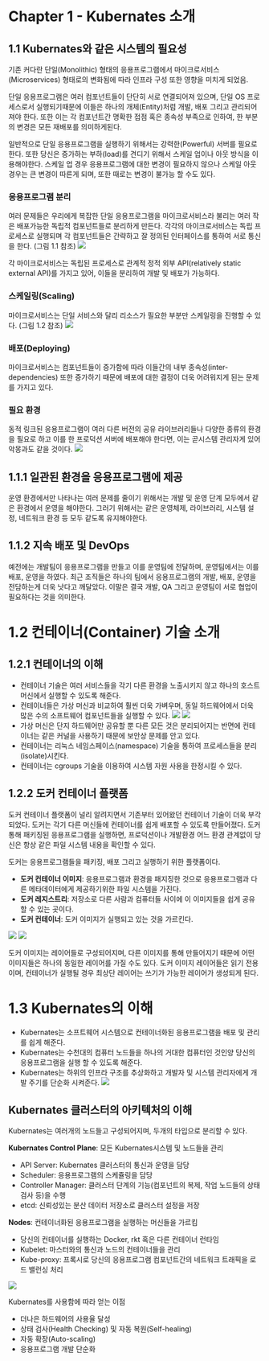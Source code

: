 # Chapter 1 - Kubernates 소개


## 1.1 Kubernates와 같은 시스템의 필요성
기존 커다란 단일(Monolithic) 형태의 응용프로그램에서 마이크로서비스(Microservices) 형태로의 변화됨에 따라 인프라 구성 또한 영향을 미치게 되었음.

단일 응용프로그램은 여러 컴포넌트들이 단단히 서로 연결되어져 있으며, 단일 OS 프로세스로서 실행되기때문에 이들은 하나의 개체(Entity)처럼 개발, 배포 그리고 관리되어져야 한다. 또한 이는 각 컴포넌트간 명확한 접점 혹은 종속성 부족으로 인하여, 한 부분의 변경은 모든 재배포를 의미하게된다.

일반적으로 단일 응용프로그램을 실행하기 위해서는 강력한(Powerful) 서버를 필요로 한다. 또한 당신은 증가하는 부하(load)를 견디기 위해서 스케일 업이나 아웃 방식을 이용해야한다. 스케일 업 경우 응용프로그램에 대한 변경이 필요하지 않으나 스케일 아웃 경우는 큰 변경이 따른게 되며, 또한 때로는 변경이 불가능 할 수도 있다.

### 응용프로그램 분리 
여러 문제들은 우리에게 복잡한 단일 응용프로그램을 마이크로서비스라 불리는 여러 작은 배포가능한 독립적 컴포넌트들로 분리하게 만든다. 각각의 마이크로서비스는 독립 프로세스로 실행되며 각 컴포넌트들은 간략하고 잘 정의된 인터페이스를 통하여 서로 통신을 한다. (그림 1.1 참조)
![](figure1.1.png)

각 마이크로서비스는 독립된 프로세스로 관계적 정적 외부 API(relatively static external API)를 가지고 있어, 이들을 분리하여 개발 및 배포가 가능하다. 

### 스케일링(Scaling)
마이크로서비스는 단일 서비스와 달리 리소스가 필요한 부분만 스케일링을 진행할 수 있다. (그림 1.2 참조)
![](figure1.2.png)

### 배포(Deploying)
마이크로서비스는 컴포넌트들이 증가함에 따라 이들간의 내부 종속성(inter-dependencies) 또한 증가하기 때문에 배포에 대한 결정이 더욱 어려워지게 된는 문제를 가지고 있다.

### 필요 환경
동적 링크된 응용프로그램이 여러 다른 버전의 공유 라이브러리들나 다양한 종류의 환경을 필요로 하고 이를 한 프로덕션 서버에 배포해야 한다면, 이는 곧시스템 관리자게 있어 악몽과도 같을 것이다. 
![](figure1.3.png)

## 1.1.1 일관된 환경을 응용프로그램에 제공
운영 환경에서만 나타나는 여러 문제를 줄이기 위해서는 개발 및 운영 단계 모두에서 같은 환경에서 운영을 해야한다. 그러기 위해서는 같은 운영체제, 라이브러리, 시스템 설정, 네트워크 환경 등 모두 같도록 유지해야한다. 
## 1.1.2 지속 배포 및 DevOps
예전에는 개발팀이 응용프로그램을 만들고 이를 운영팀에 전달하며, 운영팀에서는 이를 배포, 운영을 하였다. 최근 조직들은 하나의 팀에서 응용프로그램의 개발, 배포, 운영을 전담하는게 더욱 낫다고 깨달았다. 이말은 결국 개발, QA 그리고 운영팀이 서로 협업이 필요하다는 것을 의미한다.

# 1.2 컨테이너(Container) 기술 소개
## 1.2.1 컨테이너의 이해
- 컨테이너 기술은 여러 서비스들을 각기 다른 환경을 노출시키지 않고 하나의 호스트 머신에서 실행할 수 있도록 해준다. 
- 컨테이너들은 가상 머신과 비교하여 훨씬 더욱 가벼우며, 동일 하드웨어에서 더욱 많은 수의 소프트웨어 컴포넌트들을 실행할 수 있다.
![](figure1.4.png)
![](figure1.5.png)
- 가상 머신은 단지 하드웨어만 공유할 뿐 다른 모든 것은 분리되어지는 반면에 컨테이너는 같은 커널을 사용하기 때문에 보안상 문제를 안고 있다.
- 컨테이너는 리눅스 네임스페이스(namespace) 기술을 통하여 프로세스들을 분리(isolate)시킨다.
- 컨테이너는 cgroups 기술을 이용하여 시스템 자원 사용을 한정시킬 수 있다.
## 1.2.2 도커 컨테이너 플랫폼
도커 컨테이너 플랫폼이 널리 알려지면서 기존부터 있어왔던 컨테이너 기술이 더욱 부각되었다. 도커는 각기 다른 머신들에 컨테이너를 쉽게 배포할 수 있도록 만들어졌다. 
도커 통해 패키징된 응용프로그램을 실행하면, 프로덕션이나 개발환경 어느 환경 관계없이 당신은 항상 같은 파일 시스템 내용을 확인할 수 있다.

도커는 응용프로그램들을 패키징, 배포 그리고 실행하기 위한 플랫폼이다.

- **도커 컨테이너 이미지**: 응용프로그램과 환경을 패지징한 것으로 응용프로그램과 다른 메타데이터에게 제공하기위한 파일 시스템을 가진다.
- **도커 레지스트리**: 저장소로 다른 사람과 컴퓨터들 사이에 이 이미지들을 쉽게 공유할 수 있는 곳이다.
- **도커 컨테이너**: 도커 이미지가 실행되고 있는 것을 가르킨다.

![](figure1.6.png)
![](figure1.7.png)

도커 이미지는 레이어들로 구성되어지며, 다른 이미지를 통해 만들어지기 때문에 어떤 이미지들은 하나의 동일한 레이어를 가질 수도 있다. 
도커 이미지 레이어들은 읽기 전용이며, 컨테이너가 실행될 경우 최상단 레이어는 쓰기가 가능한 레이어가 생성되게 된다.

# 1.3 Kubernates의 이해
- Kubernates는 소프트웨어 시스템으로 컨테이너화된 응용프로그램을 배포 및 관리를 쉽게 해준다.
- Kubernates는 수천대의 컴퓨터 노드들을 하나의 거대한 컴퓨터인 것인양 당신의 응용프로그램을 실행 할 수 있도록 해준다.  
- Kubernates는 하위의 인프라 구조를 추상화하고 개발자 및 시스템 관리자에게 개발 주기를 단순화 시켜준다.
![](figure1.8.png)
 

## Kubernates 클러스터의 아키텍처의 이해
Kubernates는 여러개의 노드들고 구성되어지며, 두개의 타입으로 분리할 수 있다.

**Kubernates Control Plane**: 모든 Kubernates시스템 및 노드들을 관리

- API Server: Kubernates 클러스터의 통신과 운영을 담당
- Scheduler: 응용프로그램의 스케쥴링을 담당
- Controller Manager: 클러스터 단계의 기능(컴포넌트의 복제, 작업 노드들의 상태 검사 등)을 수행
- etcd: 신뢰성있는 분산 데이터 저장소로 클러스터 설정을 저장

**Nodes**: 컨테이너화된 응용프로그램을 실행하는 머신들을 가르킴

- 당신의 컨테이너를 실행하는 Docker, rkt 혹은 다른 컨테이너 런타임
- Kubelet: 마스터와의 통신과 노드의 컨테이너들을 관리
- Kube-proxy: 프록시로 당신의 응용프로그램 컴포넌트간의 네트워크 트래픽을 로드 밸런싱 처리

![](figure1.9.png)

Kubernates를 사용함에 따라 얻는 이점

- 더나은 하드웨어의 사용율 달성
- 상태 검사(Health Checking) 및 자동 복원(Self-healing)
- 자동 확장(Auto-scaling)
- 응용프로그램 개발 단순화

 

